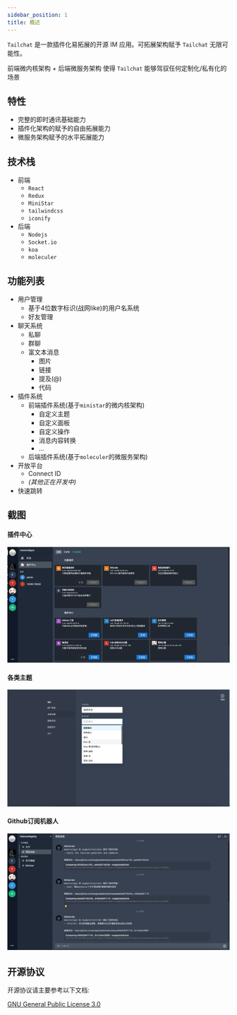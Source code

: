 ```yaml
---
sidebar_position: 1
title: 概述
---
```


`Tailchat` 是一款插件化易拓展的开源 IM 应用。可拓展架构赋予 `Tailchat` 无限可能性。

前端微内核架构 + 后端微服务架构 使得 `Tailchat` 能够驾驭任何定制化/私有化的场景

## 特性

- 完整的即时通讯基础能力
- 插件化架构的赋予的自由拓展能力
- 微服务架构赋予的水平拓展能力

## 技术栈

- 前端
  - `React`
  - `Redux`
  - `MiniStar`
  - `tailwindcss`
  - `iconify`
- 后端
  - `Nodejs`
  - `Socket.io`
  - `koa`
  - `moleculer`

## 功能列表

- 用户管理
  - 基于4位数字标识(战网like)的用户名系统
  - 好友管理
- 聊天系统
  - 私聊
  - 群聊
  - 富文本消息
    - 图片
    - 链接
    - 提及(@)
    - 代码
- 插件系统
  - 前端插件系统(基于`ministar`的微内核架构)
    - 自定义主题
    - 自定义面板
    - 自定义操作
    - 消息内容转换
    - ...
  - 后端插件系统(基于`moleculer`的微服务架构)
- 开放平台
  - Connect ID
  - *(其他正在开发中)*
- 快速跳转


## 截图

#### 插件中心

![](/img/intro/plugins.png)

#### 各类主题

![](/img/intro/theme.png)

#### Github订阅机器人

![](/img/intro/github-bot.png)

## 开源协议

开源协议请主要参考以下文档:

[GNU General Public License 3.0](https://www.gnu.org/licenses/gpl-3.0.en.html)
